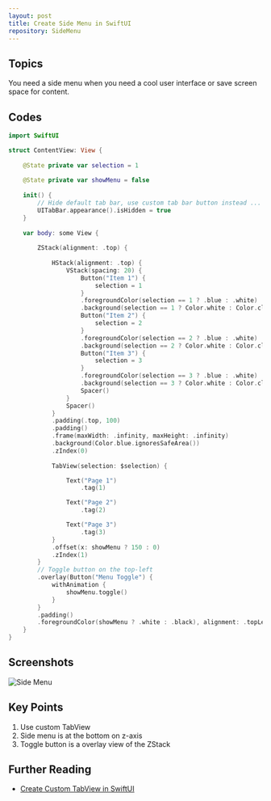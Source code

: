 ```yaml
---
layout: post
title: Create Side Menu in SwiftUI
repository: SideMenu
---
```


## Topics

You need a side menu when you need a cool user interface or save screen space for content.

## Codes

```swift
import SwiftUI

struct ContentView: View {
    
    @State private var selection = 1
    
    @State private var showMenu = false
    
    init() {
        // Hide default tab bar, use custom tab bar button instead ...
        UITabBar.appearance().isHidden = true
    }
    
    var body: some View {
        
        ZStack(alignment: .top) {
            
            HStack(alignment: .top) {
                VStack(spacing: 20) {
                    Button("Item 1") {
                        selection = 1
                    }
                    .foregroundColor(selection == 1 ? .blue : .white)
                    .background(selection == 1 ? Color.white : Color.clear)
                    Button("Item 2") {
                        selection = 2
                    }
                    .foregroundColor(selection == 2 ? .blue : .white)
                    .background(selection == 2 ? Color.white : Color.clear)
                    Button("Item 3") {
                        selection = 3
                    }
                    .foregroundColor(selection == 3 ? .blue : .white)
                    .background(selection == 3 ? Color.white : Color.clear)
                    Spacer()
                }
                Spacer()
            }
            .padding(.top, 100)
            .padding()
            .frame(maxWidth: .infinity, maxHeight: .infinity)
            .background(Color.blue.ignoresSafeArea())
            .zIndex(0)
            
            TabView(selection: $selection) {

                Text("Page 1")
                    .tag(1)

                Text("Page 2")
                    .tag(2)

                Text("Page 3")
                    .tag(3)
            }
            .offset(x: showMenu ? 150 : 0)
            .zIndex(1)
        }
        // Toggle button on the top-left
        .overlay(Button("Menu Toggle") {
            withAnimation {
                showMenu.toggle()
            }
        }
        .padding()
        .foregroundColor(showMenu ? .white : .black), alignment: .topLeading)
    }
}

```

## Screenshots

![Side Menu](/assets/2021-04-27-sideview.gif)

## Key Points

1. Use custom TabView
2. Side menu is at the bottom on z-axis
3. Toggle button is a overlay view of the ZStack

## Further Reading

* [Create Custom TabView in SwiftUI](https://swiftcodeshow.com/2021/04/27/custom-tabview.html)
